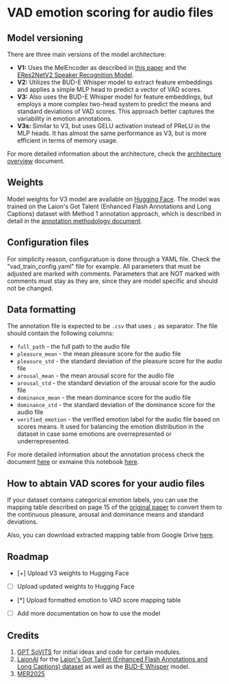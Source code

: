 # VAD emotion scoring for audio files

## Model versioning
There are three main versions of the model architecture:

- **V1:** Uses the MelEncoder as described in [this paper](https://arxiv.org/abs/2106.03153) and the [ERes2NetV2 Speaker Recognition Model](https://modelscope.cn/models/iic/speech_eres2netv2w24s4ep4_sv_zh-cn_16k-com).
- **V2:** Utilizes the BUD-E Whisper model to extract feature embeddings and applies a simple MLP head to predict a vector of VAD scores.
- **V3:** Also uses the BUD-E Whisper model for feature embeddings, but employs a more complex two-head system to predict the means and standard deviations of VAD scores. This approach better captures the variability in emotion annotations.
- **V3s:** Similar to V3, but uses GELU activation instead of PReLU in the MLP heads. It has almost the same performance as V3, but is more efficient in terms of memory usage.

For more detailed information about the architecture, check the [architecture overview](doc/architecture_overview.md) document.

## Weights

Model weights for V3 model are available on [Hugging Face](https://huggingface.co/drakrig/vad_emotion_scorer). The model was trained on the Laion's Got Talent (Enhanced Flash Annotations and Long Captions) dataset with Method 1 annotation approach, which is described in detail in the [annotation methodology document](doc/annotation_method.md).

## Configuration files
For simplicity reason, configuratuon is done through a YAML file. Check the "vad_train_config.yaml" file for example. All parameters that must be adjusted are marked with comments. Parameters that are NOT marked with comments must stay as they are, since they are model specific and should not be changed.

## Data formatting
The annotation file is expected to be `.csv` that uses `;` as separator. The file should contain the following columns:

- `full_path` - the full path to the audio file
- `pleasure_mean` - the mean pleasure score for the audio file
- `pleasure_std` - the standard deviation of the pleasure score for the audio file
- `arousal_mean` - the mean arousal score for the audio file
- `arousal_std` - the standard deviation of the arousal score for the audio file
- `dominance_mean` - the mean dominance score for the audio file
- `dominance_std` - the standard deviation of the dominance score for the audio file
- `verified_emotion` - the verified emotion label for the audio file based on scores means. It used for balancing the emotion distribution in the dataset in case some emotions are overrepresented or underrepresented.

For more detailed information about the annotation process check the document [here](doc/annotation_method.md) or exmaine this notebook [here](doc/annotation_workflow.ipynb).

## How to abtain VAD scores for your audio files

If your dataset contains categorical emotion labels, you can use the mapping table described on page 15 of the [original paper](https://www.researchgate.net/publication/222741832_Evidence_for_a_Three-Factor_Theory_of_Emotions) to convert them to the continuous pleasure, arousal and dominance means and standard deviations.

Also, you can download extracted mapping table from Google Drive [here](https://drive.google.com/file/d/1AajCZiIwAPrQ7W2bbGpgBFyAT2b0nzz_/view?usp=sharing).

## Roadmap

- [+] Upload V3 weights to Hugging Face
- [ ] Upload updated weights to Hugging Face
- [*] Upload formatted emotion to VAD score mapping table
- [ ] Add more documentation on how to use the model

## Credits

1. [GPT SoVITS](https://github.com/RVC-Boss/GPT-SoVITS) for initial ideas and code for certain modules.
2. [LaionAI](https://laion.ai) for the [Laion's Got Talent (Enhanced Flash Annotations and Long Captions) dataset](https://huggingface.co/datasets/laion/laions_got_talent_enhanced_flash_annotations_and_long_captions) as well as the [BUD-E Whisper](https://huggingface.co/laion/BUD-E-Whisper) model.
3. [MER2025](https://huggingface.co/datasets/MERChallenge/MER2025)
